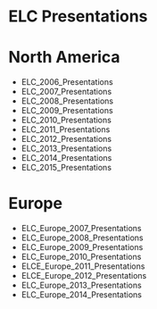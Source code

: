 # ELC Presentations
# North America
* ELC_2006_Presentations
* ELC_2007_Presentations
* ELC_2008_Presentations
* ELC_2009_Presentations
* ELC_2010_Presentations
* ELC_2011_Presentations
* ELC_2012_Presentations
* ELC_2013_Presentations
* ELC_2014_Presentations
* ELC_2015_Presentations
# Europe
* ELC_Europe_2007_Presentations
* ELC_Europe_2008_Presentations
* ELC_Europe_2009_Presentations
* ELC_Europe_2010_Presentations
* ELCE_Europe_2011_Presentations
* ELCE_Europe_2012_Presentations
* ELC_Europe_2013_Presentations
* ELC_Europe_2014_Presentations
